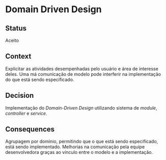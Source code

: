 # Domain Driven Design

## Status

Aceito

## Context

Explicitar as atividades desempenhadas pelo usuário e área de interesse deles. Uma má comunicação de modelo pode interferir na implementação do que está sendo especificado.

## Decision

Implementação do *Domain-Driven Design* utilizando sistema de *module*, *controller* e *service*.

## Consequences

Agrupagem por domínio, permitindo que o que está sendo especificado, está sendo implementado. Melhorias na comunicação pela equipe desenvolvedora graças ao vínculo entre o modelo e a implementação.
